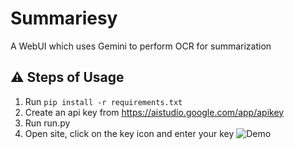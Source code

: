 # Summariesy
A WebUI which uses Gemini to perform OCR for summarization

## ⚠️ Steps of Usage
1. Run `pip install -r requirements.txt`
2. Create an api key from https://aistudio.google.com/app/apikey
3. Run run.py
4. Open site, click on the key icon and enter your key
![Demo](demo.gif)
